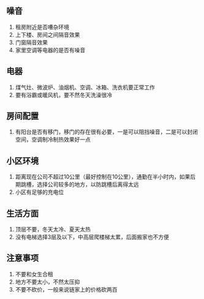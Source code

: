 ## 噪音

1. 租房附近是否嘈杂环境
2. 上下楼、房间之间隔音效果
3. 门窗隔音效果
4. 家里空调等电器的是否有噪音

## 电器

1. 煤气灶、微波炉、油烟机、空调、冰箱、洗衣机要正常工作
2. 要有浴霸或暖风机，要不然冬天洗澡很冷

## 房间配置

1. 有阳台是否有移门，移门的存在很有必要，一是可以阻挡噪音，二是可以封闭空间，空调制冷制热效果好一点

## 小区环境

1. 距离现在公司不超过10公里（最好控制在10公里），通勤在半小时内，如果后期跳槽，选择公司较多的地方，以防跳槽后离得太远
2. 小区有足够的充电位

## 生活方面

1. 顶层不要，冬天太冷、夏天太热
2. 没有电梯选择3层及以下，中高层爬楼梯太累，后面搬家也不方便

## 注意事项

1. 不要和女生合租
2. 地方不要太小，不然太压抑
3. 不要不砍价，一般来说链家上的价格砍两百

